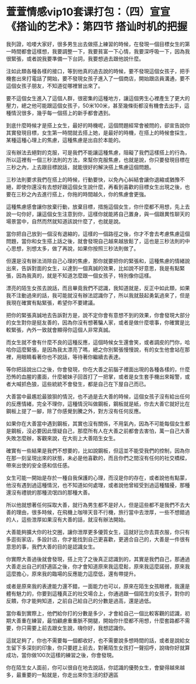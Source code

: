 # 萱萱情感vip10套课打包：（四）宣宣《搭讪的艺术》：第四节  搭讪时机的把握

我列證，哈喽大家好，很多男生出去做搭上練習的時候，在發現一個目標女生的第一時間都會這樣想，我要調整一下，我要貧富一下心情，我要深呼吸一下，因為我很緊張，或者說我要準備一下台詞，我要想過去跟他說什麼。

注如此類各種各樣的接口，等到他真的過去說的時候，要不發現這個女孩子，把手機套出來打電話了開始，要不發現女孩子進入了一個商店，開始跟店員溝通，要不這個女孩子朋友，不知道從哪裡冒出來了。

要不這個女生進入了這個人群，很密集的這種地方，讓這個男生心裡產生了更大的壓力，總之他可能跟這個女孩子，50米100米，甚至幾條街都沒有機會去出手，這種情況很多，幾乎每一個搭上的新手都會遇到。

到底什麼時候才是搭上女生，最好的時機呢，這個問題經常會被問的，卻宣告說你其實發現目標，女生第一時間就去搭上她，是最好的時機，在搭上的時候會採生，某種這種心理上的焦慮，這種焦慮是出自於本能的。

沒有辦法去絕對的克服，可是我們不能讓這種焦慮，阻礙了我們這樣搭上的行為，所以這裡有一個三秒法則的方法，來幫你克服焦慮，也就是說，你只要發現目標在三秒之內，上去跟目標說話，就能很好的解決搭上焦慮這個問題。

三秒法則要求我們在搭上的時候，行動要快，以免內心糾結會讓你退縮或猶豫不絕，即使你還沒有去想好跟這個女生說什麼，再看到喜歡的目標女生出現之後，也要在三秒之內去進行搭上，你拖的時間越久，你的焦慮會更強。

這種焦慮感會讓你放棄行動，放棄目標，措施這個女生，你什麼都不用想，先上去說一句你好，讓這個女生注意到你，這樣你就能將自己置身，與一個跟異性聊天的場景當中，自然而然就知道該說什麼了，也就是說。

當你把自己放到一個沒有退縮的，這樣的一個路徑之後，你才不會去考慮焦慮這個問題，當你和女生搭上話之後，就會發現自己越來越放鬆了，這也是三秒法則的中心思想，別想太多，做了再說，如果你按照三秒法則做了。

但還是沒有辦法消除自己心理的焦慮，那你就要把你的緊張和，這種焦慮的情緒說出來，告訴對面的女生，以達到一個真誠的效果，比如說不好意思，我是有點緊張，因為我真的，就是不知道怎麼跟一個女孩子，特別像你這樣。

漂亮的陌生女孩去說話，而且畢竟我們不認識，我知道就是，反正中如此類，如果我不注動過來的話，我可能就沒有辦法認識你了，所以我就鼓起勇氣過來了，但是我現在確實有點緊張，希望你不要建議。

把你的緊張真誠地去告訴對方是，說不定你會有意想不到的效果，你會發現大部分的女生對你是挺友善的，因為你沒有想著騙人家，或者是做什麼壞事，你確實是比較緊張，內外一致就會顯得你這個人非常真誠。

而女生就不會有什麼不良的這種反應，這個時候女生還會笑，或者調皮的鬥你，哈哈你這麼緊張，是因為我太漂亮了嗎，總之你別緊張慢慢說，有的女生他會站在那裡，用眼睛看著你也不說話，等待著你繼續去表達。

等你把話說出口之後，你會發現，你在大善之前腦子裡面出現的各種各樣的，什麼恐怖的血腥的畫面，什麼被妹子回首打了一把掌，或者是女生套手機出來報警，或者大喊抓色狼，這些統統不會發生，都是自己在下屋自己而已。

大善當中最尷尬最狼狽的情況，也不過是去大善的時候，這個女孩子沒有給出任何的反應情緒，完全不理你，這種情況叫做鋼板，鋼板就是紙，你去大善它就好比在鋼板上提了一腳，除了你感覺到騰之外，對方沒有任何反應。

如果你在大善當中遇到鋼板，其實也沒有關係，不用氣內，因為不可能每個女生都是鋼板，沒必要因此懷疑自己，那麼所有人在大善之前都會去害怕，萬一自己大善失敗怎麼辦，客觀來說，在大街上大善陌生女生。

確實有一些結果是我們不想要的，比如說鋼板，但這並不能受我們的控制，因為你在那一刻呈現出來的狀態，未必是他喜歡的，而且你們之間沒有任何的社交橋樑，帶來出使的安全感和信任感。

女生可能一開始是存於一種自我保護的心理，而沒是你的存在，或者說他有點蒙，他沒有遇到過這種情況，也不知道如何處理，或者說他曾經受到過這種騷擾，那種還沒有禮貌的那種流氓四的那種大善。

所以他就想著任何採取大善，就行為男生都不是好人，但是這些都不是我們不去大善的理由，很多時候，在飛機上咖啡天音不行機，旅行當中去泄厚，一些不想錯過的人，這些泄厚如果沒有大善的話，就沒有辦法開始。

大善能夠擴大你的社交圈，讓你泄厚更多優質女生，這就好比你去買衣服，你只有多逛街家店，多設計店，你才能找到自己更喜歡，更適合自己的，大善是一件很有意思的事，我們大善的目的是認識女生。

你實際大善過後就會發現，搭上完了之後真正認識到的，其實是我們自己，那通過大善走出自己的舒適區之後，你才會知道原來我這麼鬆，原來我這麼諾弱，原來我這麼擔心，原來我的臨場的反應能力這麼低，還有帶提升。

或者是原來我的表達能力還不錯，一面能力也可以，原來在陌生女孩眼裡，我還是體有魅力的，你要到這種真正的社交場合上，你通過跟一個陌生的女孩子，對你的反饋，你才能夠知道，之前自己給自己的分數是過高，還是過低。

當你看到實際上，他們給你打的分數是多少，才會給自己一個比較客觀的認識，初期大善重在練習，最怕顧慮重重脈不開腿，開始你什麼都不用想，什麼套路都不需要，你只需要上前去跟女生說，嗨你好，我想認識你。

這就足夠了，你也不需要每一個都收好，也不需要說多想時間的話，或者是說給女生留下多深刻的印象，你只要趕上前去，對著陌生女孩打一聲招呼，說嗨你好就算成功，當你做100次這樣的練習之後，你會發現。

你在陌生女人面前，你可以很自在地去說話，你認識的優勢女生，會變得越來越多，最重要的一點就是，你走出來你生活的舒適區